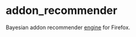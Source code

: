 addon_recommender
=================

Bayesian addon recommender [engine](http://vitillo.github.io/addon_recommender/) for Firefox.

